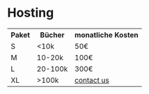 # Hosting

<table>
  <tr>
    <th>Paket</th>
    <th>B&uuml;cher</th>
    <th>monatliche Kosten</th>
  </tr>
  <tr>
    <td>S</td>
    <td>&lt;10k</td>
    <td>50€</td>
  </tr>
  <tr>
    <td>M</td>
    <td>10-20k</td>
    <td>100€</td>
  </tr>
  <tr>
    <td>L</td>
    <td>20-100k</td>
    <td>300€</td>
  </tr>
  <tr>
    <td>XL</td>
    <td>&gt;100k</td>
    <td><a href="mailto:office@koha-support.eu">contact us</a></td>
  </tr>
</table>
